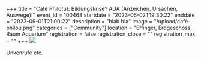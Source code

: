 +++
title = "Café Philo(u): Bildungskrise? AUA (Anzeichen, Ursachen, Auswege)!"
event_id = 100468
startdate = "2023-06-02T19:30:22"
enddate = "2023-09-01T21:00:22"
description = "blab bla"
image = "/upload/café-philou.png"
categories = ["Community"]
location = "Effinger, Erdgeschoss, Raum Aquarium"
registration = false
registration_close = ""
registration_max = ""
+++
![](/upload/café-philou.png)

Unkenrufe etc.